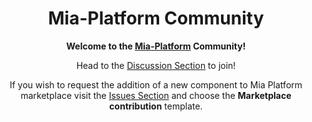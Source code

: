 <div align="center">

# Mia-Platform Community

**Welcome to the [Mia-Platform][mia-website] Community!**

Head to the [Discussion Section][mia-community] to join!

If you wish to request the addition of a new component to Mia Platform marketplace visit the [Issues Section][mia-issues] and choose the **Marketplace contribution** template.

</div>

[mia-website]: https://mia-platform.eu
[mia-community]: https://github.com/mia-platform/community/discussions
[mia-issues]: https://github.com/mia-platform/community/issues/new
